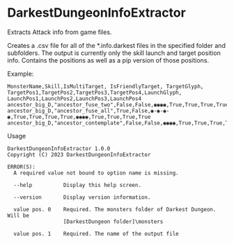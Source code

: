 # DarkestDungeonInfoExtractor

Extracts Attack info from game files.

Creates a .csv file for all of the \*.info.darkest files in the specified folder and subfolders.
The output is currently only the skill launch and target position info.  Contains the positions as well as a pip version of those positions.

Example:

```
MonsterName,Skill,IsMultiTarget, IsFriendlyTarget, TargetGlyph, TargetPos1,TargetPos2,TargetPos3,TargetPos4,LaunchGlyph, LaunchPos1,LaunchPos2,LaunchPos3,LaunchPos4
ancestor_big_D,"ancestor_fuse_two",False,False,◉◉◉◉,True,True,True,True,◉◉◉◉,True,True,True,True
ancestor_big_D,"ancestor_fuse_all",True,False,◉-◉-◉-◉,True,True,True,True,◉◉◉◉,True,True,True,True
ancestor_big_D,"ancestor_contemplate",False,False,◉◉◉◉,True,True,True,True,◉◉◉◉,True,True,True,True
```

Usage
```
DarkestDungeonInfoExtractor 1.0.0
Copyright (C) 2023 DarkestDungeonInfoExtractor

ERROR(S):
  A required value not bound to option name is missing.

  --help          Display this help screen.

  --version       Display version information.

  value pos. 0    Required. The monsters folder of Darkest Dungeon.  Will be
                  [DarkestDungeon folder]\monsters

  value pos. 1    Required. The name of the output file


```
